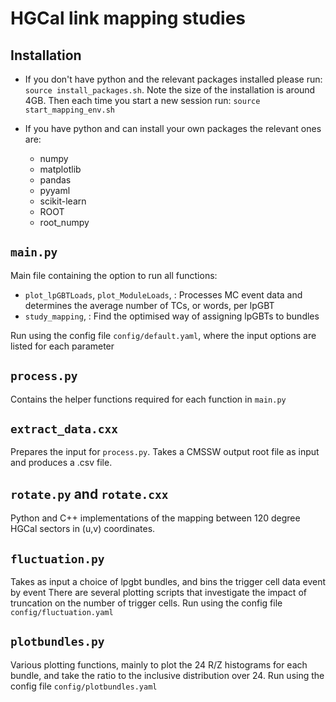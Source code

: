 # HGCal link mapping studies

## Installation

- If you don't have python and the relevant packages installed please run: `source install_packages.sh`.
Note the size of the installation is around 4GB.
Then each time you start a new session run: `source start_mapping_env.sh`

- If you have python and can install your own packages the relevant ones are:
    - numpy
    - matplotlib	
    - pandas
    - pyyaml
    - scikit-learn
    - ROOT
    - root_numpy

## `main.py`

Main file containing the option to run all functions:
- `plot_lpGBTLoads`, `plot_ModuleLoads`, : Processes MC event data and determines the average number of TCs, or words, per lpGBT
- `study_mapping`, :  Find the optimised way of assigning lpGBTs to bundles

Run using the config file `config/default.yaml`, where the input options are listed for each parameter

## `process.py`

Contains the helper functions required for each function in `main.py`

## `extract_data.cxx`

Prepares the input for `process.py`. Takes a CMSSW output root file as input and produces a .csv file.

## `rotate.py` and `rotate.cxx`

Python and C++ implementations of the mapping between 120 degree HGCal sectors in (u,v) coordinates.

## `fluctuation.py`

Takes as input a choice of lpgbt bundles, and bins the trigger cell data event by event
There are several plotting scripts that investigate the impact of truncation on the number of trigger cells.
Run using the config file `config/fluctuation.yaml`

## `plotbundles.py`

Various plotting functions, mainly to plot the 24 R/Z histograms for each bundle, and take the ratio to the inclusive distribution over 24.
Run using the config file `config/plotbundles.yaml`